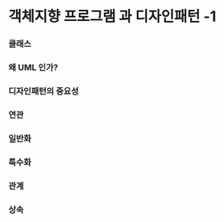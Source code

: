 # 객체지향 프로그램 과 디자인패턴 -1

### 클래스



### 왜 UML 인가?



### 디자인패턴의 중요성



&#x20;



### 연관



### 일반화



### 특수화



### 관계



### 상속









